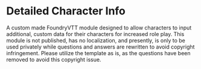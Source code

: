 # Detailed Character Info 
A custom made FoundryVTT module designed to allow characters to input additional, custom data for their characters for increased role play. This module is not published, has no localization, and presently, is only to be used privately while questions and answers are rewritten to avoid copyright infringement. Please utilize the template as is, as the questions have been removed to avoid this copyright issue.
